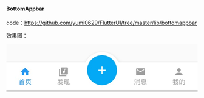 ####  BottomAppbar

code：https://github.com/yumi0629/FlutterUI/tree/master/lib/bottomappbar

效果图：
 
![](https://github.com/yumi0629/PreImages/blob/master/bottom_appbar.jpg)